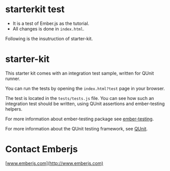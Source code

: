 starterkit test
===============
- It is a test of Ember.js as the tutorial.
- All changes is done in `index.html`.

Following is the insutruction of starter-kit.

starter-kit
==========

This starter kit comes with an integration test sample, written for QUnit runner. 

You can run the tests by opening the `index.html?test` page in your browser.

The test is located in the `tests/tests.js` file. You can see how such an 
integration test should be written, using QUnit assertions and ember-testing helpers.

For more information about ember-testing package see [ember-testing](http://emberjs.com/guides/testing/integration/).

For more information about the QUnit testing framework, see [QUnit](http://qunitjs.com/).

Contact Emberjs
===============

[www.emberjs.com](http://www.emberjs.com)
